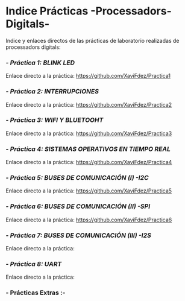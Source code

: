 # Indice Prácticas -Processadors-Digitals-
Indice y enlaces directos de las prácticas de laboratorio realizadas de processadors digitals:

### *- Práctica 1: BLINK LED* 
Enlace directo a la práctica: https://github.com/XaviFdez/Practica1

### *- Práctica 2: INTERRUPCIONES*
Enlace directo a la práctica: https://github.com/XaviFdez/Practica2

### *- Práctica 3: WIFI Y BLUETOOHT*
Enlace directo a la práctica: https://github.com/XaviFdez/Practica3

### *- Práctica 4: SISTEMAS OPERATIVOS EN TIEMPO REAL*
Enlace directo a la práctica: https://github.com/XaviFdez/Practica4

### *- Práctica 5: BUSES DE COMUNICACIÓN (I) -I2C*
Enlace directo a la práctica: https://github.com/XaviFdez/Practica5

### *- Práctica 6: BUSES DE COMUNICACIÓN (II) -SPI*
Enlace directo a la práctica: https://github.com/XaviFdez/Practica6

### *- Práctica 7: BUSES DE COMUNICACIÓN (III) -I2S*
Enlace directo a la práctica:

### *- Práctica 8: UART*
Enlace directo a la práctica: 

###  - Prácticas Extras :- 


